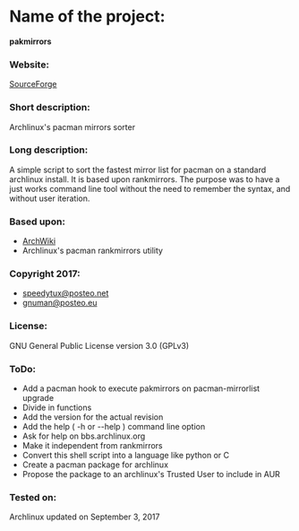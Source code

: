 # Name of the project:
**pakmirrors**

### Website:
[SourceForge](http://pakmirrors.sourceforge.io "pakmirrors at SourceForge")

### Short description:
Archlinux's pacman mirrors sorter

### Long description:
A simple script to sort the fastest mirror list for pacman on a standard archlinux install.
It is based upon rankmirrors.
The purpose was to have a just works command line tool without the need to remember the syntax, and without user iteration.

### Based upon:
* [ArchWiki](https://wiki.archlinux.org/index.php/mirrors#List_by_speed/ "mirrors at ArchWiki")
* Archlinux's pacman rankmirrors utility

### Copyright 2017:
* speedytux@posteo.net
* gnuman@posteo.eu

### License:
GNU General Public License version 3.0 (GPLv3)

### ToDo:
* Add a pacman hook to execute pakmirrors on pacman-mirrorlist upgrade
* Divide in functions
* Add the version for the actual revision
* Add the help ( -h or --help ) command line option
* Ask for help on bbs.archlinux.org
* Make it independent from rankmirrors
* Convert this shell script into a language like python or C
* Create a pacman package for archlinux
* Propose the package to an archlinux's Trusted User to include in AUR

### Tested on:
Archlinux updated on September 3, 2017
